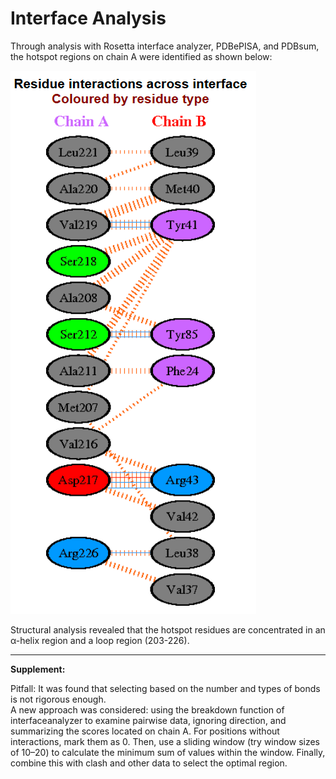 # Interface Analysis

Through analysis with Rosetta interface analyzer, PDBePISA, and PDBsum, the hotspot regions on chain A were identified as shown below:

![Hotspot region](https://github.com/LIJIAWEI040301/De-Novo-Design-of-Miniprotein-Binders-for-the-Plant-Pathogen-Effector-AVR-Pia/blob/main/ia.png)

Structural analysis revealed that the hotspot residues are concentrated in an α-helix region and a loop region (203-226).

---

**Supplement:**

Pitfall: It was found that selecting based on the number and types of bonds is not rigorous enough.  
A new approach was considered: using the breakdown function of interfaceanalyzer to examine pairwise data, ignoring direction, and summarizing the scores located on chain A. For positions without interactions, mark them as 0. Then, use a sliding window (try window sizes of 10–20) to calculate the minimum sum of values within the window. Finally, combine this with clash and other data to select the optimal region.
